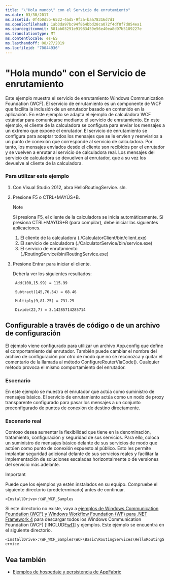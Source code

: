 ```yaml
---
title: "\"Hola mundo\" con el Servicio de enrutamiento"
ms.date: 03/30/2017
ms.assetid: 0f4b0d5b-6522-4ad5-9f3a-baa78316d7d1
ms.openlocfilehash: 1ab3da97bc94f864bbd28ca072f4df8f7d854ea1
ms.sourcegitcommit: 581ab03291e91983459e56e40ea8d97b5189227e
ms.translationtype: MT
ms.contentlocale: es-ES
ms.lasthandoff: 08/27/2019
ms.locfileid: "70044936"
---
```

# <a name="hello-world-with-the-routing-service"></a>"Hola mundo" con el Servicio de enrutamiento
Este ejemplo muestra el servicio de enrutamiento Windows Communication Foundation (WCF). El servicio de enrutamiento es un componente de WCF que facilita la inclusión de un enrutador basado en contenido en la aplicación. En este ejemplo se adapta el ejemplo de calculadora WCF estándar para comunicarse mediante el servicio de enrutamiento. En este ejemplo, el cliente de la calculadora se configura para enviar los mensajes a un extremo que expone el enrutador. El servicio de enrutamiento se configura para aceptar todos los mensajes que se le envíen y reenviarlos a un punto de conexión que corresponde al servicio de calculadora. Por tanto, los mensajes enviados desde el cliente son recibidos por el enrutador y se vuelven a enrutar al servicio de calculadora real. Los mensajes del servicio de calculadora se devuelven al enrutador, que a su vez los devuelve al cliente de la calculadora.

### <a name="to-use-this-sample"></a>Para utilizar este ejemplo

1. Con Visual Studio 2012, abra HelloRoutingService. sln.

2. Presione F5 o CTRL+MAYÚS+B.

    > [!NOTE]
    > Si presiona F5, el cliente de la calculadora se inicia automáticamente. Si presiona CTRL+MAYÚS+B (para compilar), debe iniciar las siguientes aplicaciones.
    >
    > 1. El cliente de la calculadora (./CalculatorClient/bin/client.exe)
    > 2. El servicio de calculadora (./CalculatorService/bin/service.exe)
    > 3. El servicio de enrutamiento (./RoutingService/bin/RoutingService.exe)

3. Presione Entrar para iniciar el cliente.

     Debería ver los siguientes resultados:

    ```console
     Add(100,15.99) = 115.99

     Subtract(145,76.54) = 68.46

     Multiply(9,81.25) = 731.25

     Divide(22,7) = 3.14285714285714
    ```

## <a name="configurable-via-code-or-appconfig"></a>Configurable a través de código o de un archivo de configuración
 El ejemplo viene configurado para utilizar un archivo App.config que define el comportamiento del enrutador. También puede cambiar el nombre del archivo de configuración por otro de modo que no se reconozca y quitar el comentario de la llamada al método ConfigureRouterViaCode(). Cualquier método provoca el mismo comportamiento del enrutador.

### <a name="scenario"></a>Escenario
 En este ejemplo se muestra el enrutador que actúa como suministro de mensajes básico. El servicio de enrutamiento actúa como un nodo de proxy transparente configurado para pasar los mensajes a un conjunto preconfigurado de puntos de conexión de destino directamente.

### <a name="real-world-scenario"></a>Escenario real
 Contoso desea aumentar la flexibilidad que tiene en la denominación, tratamiento, configuración y seguridad de sus servicios. Para ello, coloca un suministro de mensajes básico delante de sus servicios de modo que actúen como punto de conexión expuesto al público. Esto les permite implantar seguridad adicional delante de sus servicios reales y facilitar la implementación de soluciones escaladas horizontalmente o de versiones del servicio más adelante.

> [!IMPORTANT]
> Puede que los ejemplos ya estén instalados en su equipo. Compruebe el siguiente directorio (predeterminado) antes de continuar.  
>   
> `<InstallDrive>:\WF_WCF_Samples`  
>   
> Si este directorio no existe, vaya a [ejemplos de Windows Communication Foundation (WCF) y Windows Workflow Foundation (WF) para .NET Framework 4](https://go.microsoft.com/fwlink/?LinkId=150780) para descargar todos los Windows Communication Foundation (WCF) [!INCLUDE[wf1](../../../../includes/wf1-md.md)] y ejemplos. Este ejemplo se encuentra en el siguiente directorio.  
>   
> `<InstallDrive>:\WF_WCF_Samples\WCF\Basic\RoutingServices\HelloRoutingService`  
  
## <a name="see-also"></a>Vea también

- [Ejemplos de hospedaje y persistencia de AppFabric](https://go.microsoft.com/fwlink/?LinkId=193961)

